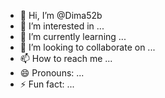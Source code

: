 - 👋 Hi, I’m @Dima52b
- 👀 I’m interested in ...
- 🌱 I’m currently learning ...
- 💞️ I’m looking to collaborate on ...
- 📫 How to reach me ...
- 😄 Pronouns: ...
- ⚡ Fun fact: ...

<!---
Dima52b/Dima52b is a ✨ special ✨ repository because its `README.md` (this file) appears on your GitHub profile.
You can click the Preview link to take a look at your changes.
--->
